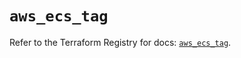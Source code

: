 # `aws_ecs_tag`

Refer to the Terraform Registry for docs: [`aws_ecs_tag`](https://registry.terraform.io/providers/hashicorp/aws/6.0.0/docs/resources/ecs_tag).
